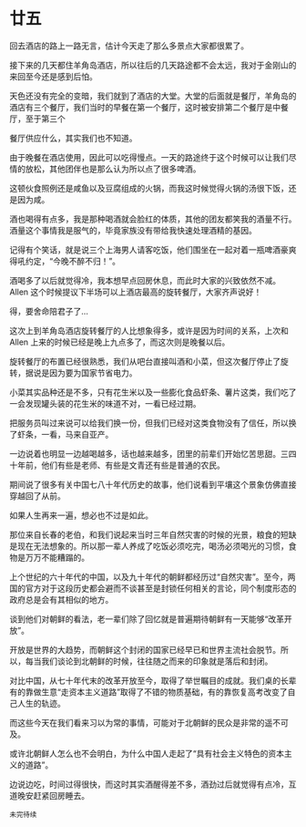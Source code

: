 # 廿五

回去酒店的路上一路无言，估计今天走了那么多景点大家都很累了。



接下来的几天都住羊角岛酒店，所以往后的几天路途都不会太远，我对于金刚山的来回至今还是感到后怕。

天色还没有完全的变暗，我们就到了酒店的大堂。大堂的后面就是餐厅，羊角岛的酒店有三个餐厅，我们当时的早餐在第一个餐厅，这时被安排第二个餐厅是中餐厅，至于第三个

餐厅供应什么，其实我们也不知道。

由于晚餐在酒店使用，因此可以吃得慢点。一天的路途终于这个时候可以让我们尽情的放松，其他团伴也是那么认为所以点了很多啤酒。

这顿伙食照例还是咸鱼以及豆腐组成的火锅，而我这时候觉得火锅的汤很下饭，还是因为咸。



酒也喝得有点多，我是那种喝酒就会脸红的体质，其他的团友都笑我的酒量不行。酒量这个事情我是服气的，毕竟家族没有带给我快速处理酒精的基因。

记得有个笑话，就是说三个上海男人请客吃饭，他们围坐在一起对着一瓶啤酒豪爽得吼约定，“今晚不醉不归！”。

酒喝多了以后就觉得冷，我本想早点回房休息，而此时大家的兴致依然不减。Allen 这个时候提议下半场可以上酒店最高的旋转餐厅，大家齐声说好！



得，要舍命陪君子了…

这次上到羊角岛酒店旋转餐厅的人比想象得多，或许是因为时间的关系，上次和 Allen 上来的时候已经是晚上九点多了，而这次则是晚餐以后。

旋转餐厅的布置已经很熟悉，我们从吧台直接叫酒和小菜，但这次餐厅停止了旋转，据说是因为要为国家节省电力。

小菜其实品种还是不多，只有花生米以及一些膨化食品虾条、薯片这类，我们吃了一会发现罐头装的花生米的味道不对，一看已经过期。

把服务员叫过来说可以给我们换一份，但我们已经对这类食物没有了信任，所以换了虾条，一看，马来自亚产。

一边说着也明显一边越喝越多，话也越来越多，团里的前辈们开始忆苦思甜。三四十年前，他们有些是老师、有些是文青还有些是普通的农民。

期间说了很多有关中国七八十年代历史的故事，他们说看到平壤这个景象仿佛直接穿越回了从前。



如果人生再来一遍，想必也不过是如此。

那位来自长春的老伯，和我们说起来当时三年自然灾害的时候的光景，粮食的短缺是现在无法想象的。所以那一辈人养成了吃饭必须吃完，喝汤必须喝光的习惯，食物是万万不能糟蹋的。

上个世纪的六十年代的中国，以及九十年代的朝鲜都经历过“自然灾害”。至今，两国的官方对于这段历史都会避而不谈甚至是封锁任何相关的言论，同个制度形态的政府总是会有其相似的地方。

谈到他们对朝鲜的看法，老一辈们除了回忆就是普遍期待朝鲜有一天能够“改革开放”。



开放是世界的大趋势，而朝鲜这个封闭的国家已经早已和世界主流社会脱节。所以，每当我们谈论到北朝鲜的时候，往往随之而来的印象就是落后和封闭。

对比中国，从七十年代末的改革开放至今，取得了举世瞩目的成就。我们桌的长辈有的靠做生意“走资本主义道路”取得了不错的物质基础，有的靠恢复高考改变了自己人生的轨迹。

而这些今天在我们看来习以为常的事情，可能对于北朝鲜的民众是非常的遥不可及。



或许北朝鲜人怎么也不会明白，为什么中国人走起了“具有社会主义特色的资本主义的道路”。

边说边吃，时间过得很快，而这时其实酒醒得差不多，酒劲过后就觉得有点冷，互道晚安赶紧回房睡去。

`未完待续`
